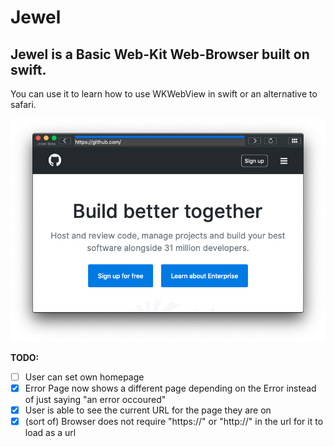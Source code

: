 # Jewel

## Jewel is a Basic Web-Kit Web-Browser built on swift.

You can use it to learn how to use WKWebView in swift or an alternative to safari.


![pic](https://raw.githubusercontent.com/Xenthio/Jewel/master/scrnshot01.png "screenshot")


**TODO:**

- [ ] User can set own homepage
- [X] Error Page now shows a different page depending on the Error instead of just saying "an error occoured"
- [x] User is able to see the current URL for the page they are on
- [x] (sort of) Browser does not require "https://" or "http://" in the url for it to load as a url
